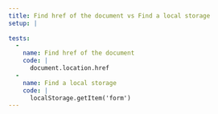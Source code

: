 ```yaml
---
title: Find href of the document vs Find a local storage
setup: |
  
tests:
  -
    name: Find href of the document
    code: |
      document.location.href
  -
    name: Find a local storage
    code: |
      localStorage.getItem('form')
---
```


